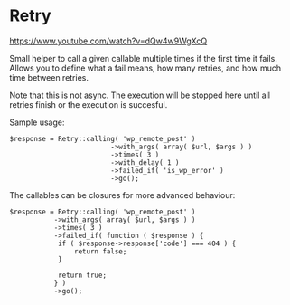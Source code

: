 Retry
=====

https://www.youtube.com/watch?v=dQw4w9WgXcQ


Small helper to call a given callable multiple times if the first time it fails.
Allows you to define what a fail means, how many retries, and how much time between retries.

Note that this is not async. The execution will be stopped here until all retries finish or the execution is succesful.

Sample usage:

```
$response = Retry::calling( 'wp_remote_post' )
		                 ->with_args( array( $url, $args ) )
		                 ->times( 3 )
		                 ->with_delay( 1 )
		                 ->failed_if( 'is_wp_error' )
		                 ->go();
```

The callables can be closures for more advanced behaviour:

```
$response = Retry::calling( 'wp_remote_post' )
		   ->with_args( array( $url, $args ) )
		   ->times( 3 )
		   ->failed_if( function ( $response ) {
			if ( $response->response['code'] === 404 ) {
				return false;
			}

			return true;
		   } )
		   ->go();
```
